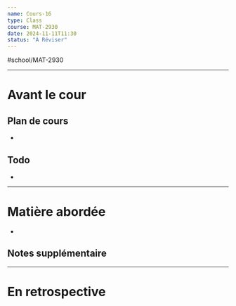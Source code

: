 ```yaml
---
name: Cours-16
type: Class
course: MAT-2930
date: 2024-11-11T11:30
status: "À Réviser"
---
```

#school/MAT-2930
***
# Avant le cour
## Plan de cours
- 

## Todo
- 

---
# Matière abordée

- 

## Notes supplémentaire


---
# En retrospective



